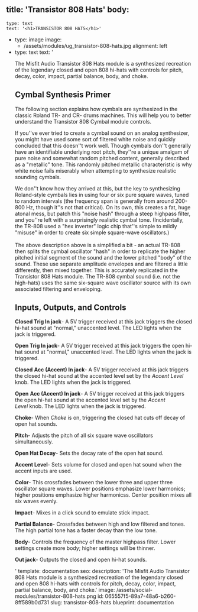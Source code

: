 title: 'Transistor 808 Hats'
body:
  -
    type: text
    text: '<h1>TRANSISTOR 808 HATS</h1>'
  -
    type: image
    image:
      - /assets/modules/ug_transistor-808-hats.jpg
    alignment: left
  -
    type: text
    text: '<p>The Misfit Audio Transistor 808 Hats module is a synthesized recreation of the legendary closed and open 808 hi-hats with controls for pitch, decay, color, impact, partial balance, body, and choke.&nbsp;</p><h2>Cymbal Synthesis Primer</h2><p>The following section explains how cymbals are synthesized in the classic Roland TR- and CR- drums machines. This will help you to better understand the Transistor 808 Cymbal module controls.</p><p>If you''ve ever tried to create a cymbal sound on an analog synthesizer, you might have used some sort of filtered white noise and quickly concluded that this doesn''t work well. Though cymbals don''t generally have an identifiable underlying root pitch, they''re a unique amalgam of pure noise and somewhat random pitched content, generally described as a "metallic" tone. This randomly pitched metallic characteristic is why white noise fails miserably when attempting to synthesize realistic sounding cymbals.&nbsp;</p><p>We don''t know how they arrived at this, but the key to synthesizing Roland-style cymbals lies in using four or six pure square waves, tuned to random intervals (the frequency span is generally from around 200-800 Hz, though it''s not that critical). On its own, this creates a fat, huge atonal mess, but patch this "noise hash" through a steep highpass filter, and you''re left with a surprisingly realistic cymbal tone. (Incidentally, the TR-808 used a "hex inverter" logic chip that''s simple to mildly "misuse" in order to create six simple square-wave oscillators.)<br><br>The above description above is a simplified a bit - an actual TR-808 then splits the cymbal oscillator "hash" in order to replicate the higher pitched initial segment of the sound and the lower pitched "body" of the sound. These use separate amplitude envelopes and are filtered a little differently, then mixed together. This is accurately replicated in the Transistor 808 Hats module. The TR-808 cymbal sound (i.e. not the high-hats) uses the same six-square wave oscillator source with its own associated filtering and enveloping.&nbsp;</p><h2>Inputs, Outputs, and Controls</h2><p><strong>Closed Trig In jack</strong>- A 5V trigger received at this jack triggers the closed hi-hat sound at "normal," unaccented level. The LED lights when the jack is triggered.&nbsp;</p><p><strong>Open Trig In jack</strong>- A 5V trigger received at this jack triggers the open hi-hat sound at "normal," unaccented level. The LED lights when the jack is triggered.</p><p><strong>Closed</strong> <strong>Acc (Accent) In jack</strong>- A 5V trigger received at this jack triggers the closed hi-hat sound at the accented level set by the <em>Accent Level</em> knob. The LED lights when the jack is triggered.&nbsp;</p><p><strong>Open</strong> <strong>Acc (Accent) In jack</strong>- A 5V trigger received at this jack triggers the open hi-hat sound at the accented level set by the&nbsp;<em>Accent Level</em>&nbsp;knob. The LED lights when the jack is triggered.&nbsp;</p><p><strong>Choke</strong>- When <em>Choke</em>&nbsp;is on, triggering the closed hat cuts off decay of open hat sounds.&nbsp;</p><p><strong>Pitch</strong>- Adjusts the pitch of all six square wave oscillators simultaneously.&nbsp;</p><p><strong>Open Hat Decay</strong>- Sets the decay rate of the open hat sound.</p><p><strong>Accent Level</strong>- Sets volume for closed and open hat sound when the accent inputs are used.&nbsp;</p><p><strong>Color</strong>- This crossfades between the lower three and upper three oscillator square waves. Lower positions emphasize lower harmonics; higher positions emphasize higher harmonicss. Center position mixes all six waves evenly.</p><p><strong>Impact</strong>- Mixes in a click sound to emulate stick impact.&nbsp;</p><p><strong>Partial Balance</strong>- Crossfades between high and low filtered and tones. The high partial tone has a faster decay than the low tone.&nbsp;</p><p><strong>Body</strong>- Controls the frequency of the master highpass filter. Lower settings create more body; higher settings will be thinner.&nbsp;</p><p><strong>Out jack</strong>- Outputs the closed and open hi-hat sounds.&nbsp;</p>'
template: documentation
seo:
  description: 'The Misfit Audio Transistor 808 Hats module is a synthesized recreation of the legendary closed and open 808 hi-hats with controls for pitch, decay, color, impact, partial balance, body, and choke.'
  image: /assets/social-modules/transistor-808-hats.png
id: 065557f5-89a7-48a6-b260-8ff589b0d731
slug: transistor-808-hats
blueprint: documentation
